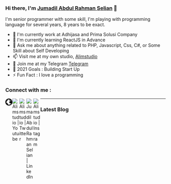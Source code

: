 ### Hi there, I'm <a href="https://jumadilabdulrahmanselian.com" target="_blank">Jumadil Abdul Rahman Selian</a> 👋

I'm senior programmer with some skill, I'm playing with programming language for several years, 8 years to be exact.

- 🔭 I'm currently work at Adhijasa and Prima Solusi Company
- 🌱 I'm currently learning ReactJS in Advance
- 💬 Ask me about anything related to PHP, Javascript, Css, C#, or Some Skill about Self Developing
- 📫 Visit me at my own studio, <a href="https://alimstudio.com" target="_blank">Alimstudio</a>
- 👯 Join me at my Telegram <a href="https://telegram.com" target="_blank">Telegram</a>
- 🥅 2021 Goals : Building Start Up
- ⚡ Fun Fact : I love a programming


### Connect with me :
<a href="https://jumadilabdulrahmanselian.com"><img align="left" alt="Jumadil Abdul Rahman Selian" width="22px" src="https://raw.githubusercontent.com/iconic/open-iconic/master/svg/globe.svg" /></a>
<a href="https://www.youtube.com/channel/UC0OmjKjq8OTk7QLOI1Ri3iw"><img align="left" alt="Alimstudio | Youtube" width="22px" src="https://camo.githubusercontent.com/6645c4c313a1f4f0032cd1c5e5fd0033417104a7a282fed4cafdca8ac2a1ab33/68747470733a2f2f63646e2e6a7364656c6976722e6e65742f6e706d2f73696d706c652d69636f6e734076332f69636f6e732f796f75747562652e737667" /></a>
<a href="https://twitter.com/alimstudio_"><img align="left" alt="Alimstudio | Twitter" width="22px" src="https://camo.githubusercontent.com/395dda360ae28377b7c3247581a88b20573883519c2be833cb64fbb37dcbcc1a/68747470733a2f2f63646e2e6a7364656c6976722e6e65742f6e706d2f73696d706c652d69636f6e734076332f69636f6e732f747769747465722e737667" /></a>
<a href="https://www.linkedin.com/in/jumadil-abdul-rahman-selian/"><img align="left" alt="Jumadil Abdul Rahman Selian | LinkedIn" width="22px" src="https://camo.githubusercontent.com/d659d2bac00c01b42bffbae84bdc121e828b8fecd5b4949ffa2575f5d9e4a371/68747470733a2f2f63646e2e6a7364656c6976722e6e65742f6e706d2f73696d706c652d69636f6e734076332f69636f6e732f6c696e6b6564696e2e737667" /></a>
<a href="https://instagram.com/alimstudio.official"><img align="left" alt="Alimstudio | Instagram" width="22px" src="https://camo.githubusercontent.com/c80f9763ed06d4ab9fbcc1a74b8b74cd95e4c7f82d3f1f70233994f236a0faeb/68747470733a2f2f63646e2e6a7364656c6976722e6e65742f6e706d2f73696d706c652d69636f6e734076332f69636f6e732f696e7374616772616d2e737667" /></a>


---
### Latest Blog
